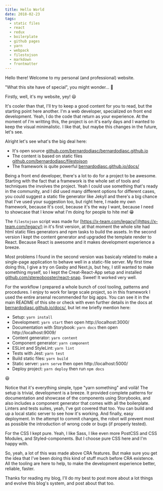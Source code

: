 ```yaml
---
title: Hello World
date: 2018-02-23
tags:
  - static files
  - react
  - redux
  - boilerplate
  - github pages
  - yarn
  - webpack
  - filestojson
  - markdown
  - frontmatter
---
```


Hello there! Welcome to my personal (and professional) website.

"What this site have of special", you might wonder... 🙋

Firstly, well, it's my website, yey! 😃

It's cooler than that, I'll try to keep a good content for you to read, but the starting point here another. I'm a web developer, specialized on front end development. Yeah, I do the code that return as your experience. At the moment of I'm writting this, the project is on it's early days and I wanted to keep the visual minimalistic. I like that, but maybe this changes in the future, let's see.

Alright let's see what's the big deal here:

- It's open source [github.com/bernardodiasc/bernardodiasc.github.io](https://github.com/bernardodiasc/bernardodiasc.github.io)
- The content is based on static files [github.com/bernardodiasc/filestojson](https://github.com/bernardodiasc/filestojson)
- The framework is quite powerful [bernardodiasc.github.io/docs/](https://bernardodiasc.github.io/docs/)

Being a front end developer, there's a lot to do for a project to be awesome. Starting with the fact that a framework is the whole set of tools and techniques the involves the project. Yeah I could use something that's ready in the community, and I did used many different options for different cases, you could suggest a static file generator like Jekyll and there's a big chance that I've used your suggestion too, but right here, I made my own framework, because It's cool, because it's the way I want, because I need to showcase that I know what I'm doing for people to hite me! 😁

The `filestojson` script was made for [https://x-team.com/legacy/](https://x-team.com/legacy/) in it's first version, at that moment the whole site had html static files generators and npm tasks to build the assets. In the second version I kept the content generator and upgraded the template render to React. Because React is awesome and it makes development experience a breeze.

Most problems I found in the second version was basicaly related to make a single-page application to behave well in a static-file server. My first time doing this, I give a try on Gasby and Next.js, but hey, I still wanted to make something myself, so I kept the Creat-React-App setup and installed [github.com/stereobooster/react-snap](https://github.com/stereobooster/react-snap). Sweet! It worked very well.

For the workflow I prepared a whole bunch of cool tooling, patterns and procedures. I enjoy to work for large scale project, so in this framework I used the entire arsenal recommended for big apps. You can see it in the main README of this site or check with even further details in the docs at [bernardodiasc.github.io/docs/](https://bernardodiasc.github.io/docs/), but let me briefly mention here:

- Setup: `yarn install`
- Development: `yarn start` then open http://localhost:3000/
- Documentation with Storybook: `yarn docs` then open http://localhost:9009/
- Content generator: `yarn content`
- Component generator: `yarn component`
- ESLint and StyleLint: `yarn lint`
- Tests with Jest: `yarn test`
- Build static files: `yarn build`
- Static server: `yarn serve` then open http://localhost:5000/
- Deploy project: `yarn deploy` then run `npm docs`

😆

Notice that it's everything simple, type "yarn something" and voilà! The setup is trivial, development is a breeze. It provided complete patterns for documentation and showcase of the components using Storybooks, and also includes a component generator that comes with all the boilerplate. Linters and tests suites, yeah, I've got covered that too. You can build and up a local static server to see how it's working. And finally, easy deployment. In the attempt to commit changes, the robot will prevent most as possible the introduction of wrong code or bugs (if properly tested).

For the CSS I kept pure. Yeah, I like Sass, I like even more PostCSS and CSS Modules, and Styled-components. But I choose pure CSS here and I'm happy with.

So, yeah, a lot of this was made above CRA features. But make sure you get the idea that I've been doing this kind of stuff much before CRA existence. All the tooling are here to help, to make the development experience better, reliable, faster.

Thanks for reading my blog, I'll do my best to post more about a lot things and evolve this blog's system, and post about that too.
